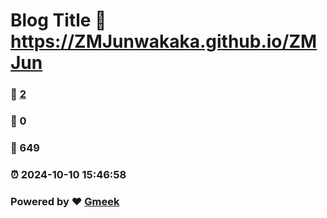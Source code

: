 # Blog Title :link: https://ZMJunwakaka.github.io/ZMJun 
### :page_facing_up: [2](https://ZMJunwakaka.github.io/ZMJun/tag.html) 
### :speech_balloon: 0 
### :hibiscus: 649 
### :alarm_clock: 2024-10-10 15:46:58 
### Powered by :heart: [Gmeek](https://github.com/Meekdai/Gmeek)

